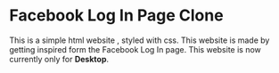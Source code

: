 # Facebook Log In Page Clone

This is a simple html website , styled with css. This website is made by getting inspired form the Facebook Log In page. This website is now currently only for **Desktop**.